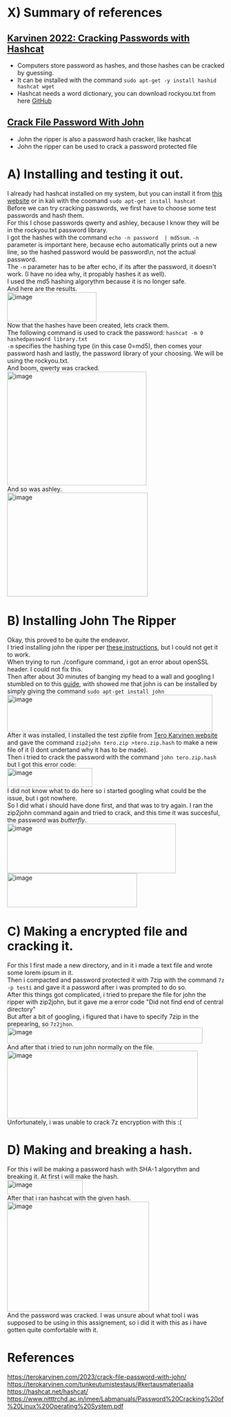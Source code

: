 # X) Summary of references  
## [Karvinen 2022: Cracking Passwords with Hashcat](https://terokarvinen.com/2022/cracking-passwords-with-hashcat/)
- Computers store password as hashes, and those hashes can be cracked by guessing.
- It can be installed with the command `sudo apt-get -y install hashid hashcat wget`
- Hashcat needs a word dictionary, you can download rockyou.txt from here [GitHub](https://github.com/danielmiessler/SecLists/tree/master)  
## [Crack File Password With John](https://terokarvinen.com/2023/crack-file-password-with-john/)  
- John the ripper is also a password hash cracker, like hashcat  
- John the ripper can be used to crack a password protected file
# A) Installing and testing it out.  
I already had hashcat installed on my system, but you can install it from [this website](https://hashcat.net/hashcat/) or in kali with the coomand `sudo apt-get install hashcat`  
Before we can try cracking passwords, we first have to choose some test passwords and hash them.  
For this I chose passwords qwerty and ashley, because I know they will be in the rockyou.txt password library.  
I got the hashes with the command `echo -n password  | md5sum`. `-n` parameter is important here, because echo automatically prints out a new line, so the hashed password would be password\n, not the actual password.  
The `-n` parameter has to be after echo, if its after the password, it doesn't work. (I have no idea why, it propably hashes it as well).  
I used the md5 hashing algorythm because it is no longer safe.  
And here are the results.  
<img width="207" height="68" alt="image" src="https://github.com/user-attachments/assets/46d8315c-1e7b-4a9a-a644-4993b989d9bd" />  
Now that the hashes have been created, lets crack them.  
The following command is used to crack the password: `hashcat -m 0 hashedpassword library.txt`  
`-m` specifies the hashing type (in this case 0=md5), then comes your password hash and lastly, the password library of your choosing. We will be using the rockyou.txt.  
And boom, qwerty was cracked.  
<img width="323" height="264" alt="image" src="https://github.com/user-attachments/assets/23d82fb2-fb08-4f03-b324-18fee5585f5f" />  
And so was ashley.  
<img width="326" height="241" alt="image" src="https://github.com/user-attachments/assets/08ef5574-5e91-4d88-bb52-b574017223ec" />  
# B) Installing John The Ripper  
Okay, this proved to be quite the endeavor.  
I tried installing john the ripper per [these instructions](https://terokarvinen.com/2023/crack-file-password-with-john/), but I could not get it to work.  
When trying to run ./configure command, i got an error about openSSL header. I could not fix this.  
Then after about 30 minutes of banging my head to a wall and googling I stumbled on to this [guide](https://www.nitttrchd.ac.in/imee/Labmanuals/Password%20Cracking%20of%20Linux%20Operating%20System.pdf), with showed me that john is can be installed by simply giving the command `sudo apt-get install john`  
<img width="476" height="85" alt="image" src="https://github.com/user-attachments/assets/ebecddfa-6a5e-41cc-ac4f-1c68937cdfef" />  
After it was installed, I installed the test zipfile from [Tero Karvinen website](https://terokarvinen.com/2023/crack-file-password-with-john/) and gave the command `zip2john tero.zip >tero.zip.hash` to make a new file of it (I dont undertand why it has to be made).  
Then i tried to crack the password with the command `john tero.zip.hash` but I got this error code:  
<img width="197" height="44" alt="image" src="https://github.com/user-attachments/assets/2c9fee55-1b74-465a-bf95-202c37d874a5" />  
I did not know what to do here so i started googling what could be the issue, but i got nowhere.  
So I did what i should have done first, and that was to try again. I ran the zip2john command again and tried to crack, and this time it was succesful, the password was *butterfly*.  
<img width="391" height="115" alt="image" src="https://github.com/user-attachments/assets/ea8d3e97-9b2b-4e25-a500-d099f8cf34d0" />  
<img width="301" height="79" alt="image" src="https://github.com/user-attachments/assets/6c63245a-50a5-4533-91bb-430b7d9282de" />  
# C) Making a encrypted file and cracking it.  
For this I first made a new directory, and in it i made a text file and wrote some lorem ipsum in it.  
Then i compacted and password protected it with 7zip with the command `7z -p testi` and gave it a password after i was prompted to do so.  
After this things got complicated, i tried to prepare the file for john the ripper with zip2john, but it gave me a error code "Did not find end of central directory"  
But after a bit of googling, i figured that i have to specify 7zip in the prepearing, so `7z2jhon`.  
<img width="453" height="37" alt="image" src="https://github.com/user-attachments/assets/1b34d28b-1def-4cb5-a924-3421909a1565" />  
And after that i tried to run john normally on the file.  
<img width="442" height="157" alt="image" src="https://github.com/user-attachments/assets/569b0368-0e55-4291-8e79-43b6a96bde4a" />  
Unfortunately, i was unable to crack 7z encryption with this :(
# D) Making and breaking a hash.  
For this i will be making a password hash with SHA-1 algorythm and breaking it.
At first i will make the hash.  
<img width="175" height="33" alt="image" src="https://github.com/user-attachments/assets/17a8ac53-784a-4d35-a717-99aff564d671" />  
After that i ran hashcat with the given hash.  
<img width="329" height="255" alt="image" src="https://github.com/user-attachments/assets/5ff26f21-3dbc-4d69-a4d2-d73aca57f6f9" />  
And the password was cracked. I was unsure about what tool i was supposed to be using in this assignement, so i did it with this as i have gotten quite comfortable with it.  
# References  
https://terokarvinen.com/2023/crack-file-password-with-john/  
https://terokarvinen.com/tunkeutumistestaus/#kertausmateriaalia  
https://hashcat.net/hashcat/  
https://www.nitttrchd.ac.in/imee/Labmanuals/Password%20Cracking%20of%20Linux%20Operating%20System.pdf






